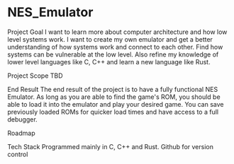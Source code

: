 # NES_Emulator

Project Goal
I want to learn more about computer architecture and how low level systems work. I want to create my own emulator and get a better understanding of how systems work and connect to each other. Find how systems can be vulnerable at the low level. Also refine my knowledge of lower level languages like C, C++ and learn a new language like Rust.

Project Scope
TBD

End Result
The end result of the project is to have a fully functional NES Emulator. As long as you are able to find the game's ROM, you should be able to load it into the emulator and play your desired game. You can save previously loaded ROMs for quicker load times and have access to a full debugger.

Roadmap


Tech Stack
Programmed mainly in C, C++ and Rust.
Github for version control

